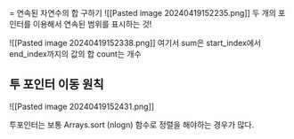 = 연속된 자연수의 합 구하기
![[Pasted image 20240419152235.png]]
두 개의 포인터를 이용해서 연속된 범위를 표시하는 것!

![[Pasted image 20240419152338.png]]
여기서 sum은 start_index에서 end_index까지의 값의 합
count는 개수

## 투 포인터 이동 원칙
![[Pasted image 20240419152431.png]]

투포인터는 보통 Arrays.sort (nlogn) 함수로 정렬을 해야하는 경우가 많다.